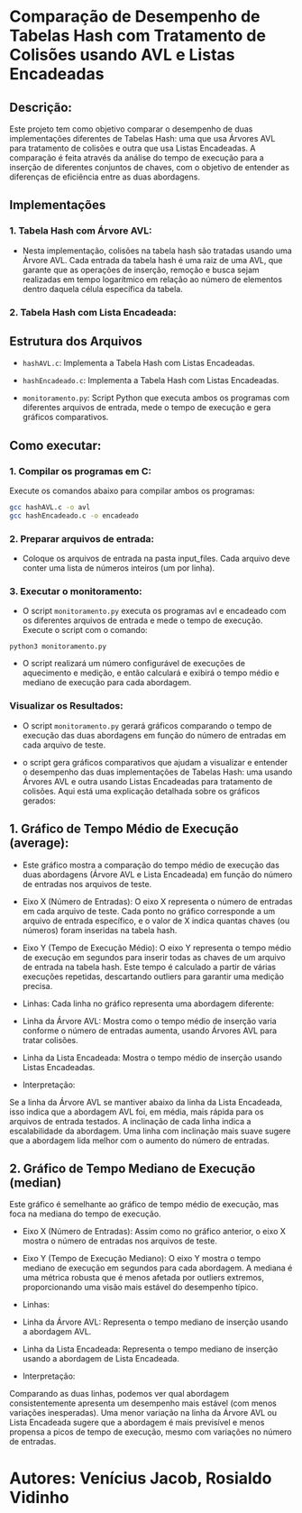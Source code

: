 # Comparação de Desempenho de Tabelas Hash com Tratamento de Colisões usando AVL e Listas Encadeadas

## Descrição:

Este projeto tem como objetivo comparar o desempenho de duas implementações diferentes de Tabelas Hash: uma que usa Árvores AVL para tratamento de colisões e outra que usa Listas Encadeadas. A comparação é feita através da análise do tempo de execução para a inserção de diferentes conjuntos de chaves, com o objetivo de entender as diferenças de eficiência entre as duas abordagens.

## Implementações

### 1. Tabela Hash com Árvore AVL:

- Nesta implementação, colisões na tabela hash são tratadas usando uma Árvore AVL. Cada entrada da tabela hash é uma raiz de uma AVL, que garante que as operações de inserção, remoção e busca sejam realizadas em tempo logarítmico em relação ao número de elementos dentro daquela célula específica da tabela.

### 2. Tabela Hash com Lista Encadeada:

## Estrutura dos Arquivos

- `hashAVL.c`: Implementa a Tabela Hash com Listas Encadeadas.

- `hashEncadeado.c`: Implementa a Tabela Hash com Listas Encadeadas.

- `monitoramento.py`: Script Python que executa ambos os programas com diferentes arquivos de entrada, mede o tempo de execução e gera gráficos comparativos.

## Como executar:

### 1. Compilar os programas em C:

Execute os comandos abaixo para compilar ambos os programas:

```bash
gcc hashAVL.c -o avl
gcc hashEncadeado.c -o encadeado
````

### 2. Preparar arquivos de entrada:

- Coloque os arquivos de entrada na pasta input_files. Cada arquivo deve conter uma lista de números inteiros (um por linha).

### 3. Executar o monitoramento:

- O script `monitoramento.py` executa os programas avl e encadeado com os diferentes arquivos de entrada e mede o tempo de execução. Execute o script com o comando:

```python3
python3 monitoramento.py
```

- O script realizará um número configurável de execuções de aquecimento e medição, e então calculará e exibirá o tempo médio e mediano de execução para cada abordagem.

### Visualizar os Resultados:

- O script `monitoramento.py` gerará gráficos comparando o tempo de execução das duas abordagens em função do número de entradas em cada arquivo de teste.

- o script gera gráficos comparativos que ajudam a visualizar e entender o desempenho das duas implementações de Tabelas Hash: uma usando Árvores AVL e outra usando Listas Encadeadas para tratamento de colisões. Aqui está uma explicação detalhada sobre os gráficos gerados:

## 1. Gráfico de Tempo Médio de Execução (average):

- Este gráfico mostra a comparação do tempo médio de execução das duas abordagens (Árvore AVL e Lista Encadeada) em função do número de entradas nos arquivos de teste.

- Eixo X (Número de Entradas):
O eixo X representa o número de entradas em cada arquivo de teste. Cada ponto no gráfico corresponde a um arquivo de entrada específico, e o valor de X indica quantas chaves (ou números) foram inseridas na tabela hash.

- Eixo Y (Tempo de Execução Médio):
O eixo Y representa o tempo médio de execução em segundos para inserir todas as chaves de um arquivo de entrada na tabela hash. Este tempo é calculado a partir de várias execuções repetidas, descartando outliers para garantir uma medição precisa.

- Linhas:
Cada linha no gráfico representa uma abordagem diferente:

- Linha da Árvore AVL: Mostra como o tempo médio de inserção varia conforme o número de entradas aumenta, usando Árvores AVL para tratar colisões.
- Linha da Lista Encadeada: Mostra o tempo médio de inserção usando Listas Encadeadas.

- Interpretação:

Se a linha da Árvore AVL se mantiver abaixo da linha da Lista Encadeada, isso indica que a abordagem AVL foi, em média, mais rápida para os arquivos de entrada testados.
A inclinação de cada linha indica a escalabilidade da abordagem. Uma linha com inclinação mais suave sugere que a abordagem lida melhor com o aumento do número de entradas.

## 2. Gráfico de Tempo Mediano de Execução (median)

Este gráfico é semelhante ao gráfico de tempo médio de execução, mas foca na mediana do tempo de execução.

- Eixo X (Número de Entradas):
Assim como no gráfico anterior, o eixo X mostra o número de entradas nos arquivos de teste.

- Eixo Y (Tempo de Execução Mediano):
O eixo Y mostra o tempo mediano de execução em segundos para cada abordagem. A mediana é uma métrica robusta que é menos afetada por outliers extremos, proporcionando uma visão mais estável do desempenho típico.

- Linhas:

- Linha da Árvore AVL: Representa o tempo mediano de inserção usando a abordagem AVL.
- Linha da Lista Encadeada: Representa o tempo mediano de inserção usando a abordagem de Lista Encadeada.

- Interpretação:

Comparando as duas linhas, podemos ver qual abordagem consistentemente apresenta um desempenho mais estável (com menos variações inesperadas).
Uma menor variação na linha da Árvore AVL ou Lista Encadeada sugere que a abordagem é mais previsível e menos propensa a picos de tempo de execução, mesmo com variações no número de entradas.



# Autores: Venícius Jacob, Rosialdo Vidinho